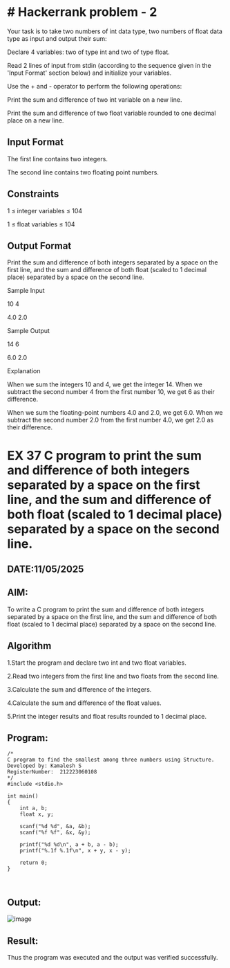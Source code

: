 # # Hackerrank problem - 2

Your task is to take two numbers of int data type, two numbers of float data type as input and output their sum:

Declare 4 variables: two of type int and two of type float.

Read 2 lines of input from stdin (according to the sequence given in the 'Input Format' section below) and initialize your variables.

Use the + and - operator to perform the following operations:

Print the sum and difference of two int variable on a new line.

Print the sum and difference of two float variable rounded to one decimal place on a new line.

## Input Format

The first line contains two integers.

The second line contains two floating point numbers.

## Constraints 

1 ≤ integer variables ≤ 104

1 ≤ float variables ≤ 104

## Output Format

Print the sum and difference of both integers separated by a space on the first line, and the sum and difference of both float (scaled to 1 decimal place) separated by a space on the second line.

Sample Input 

10 4

4.0 2.0

Sample Output 

14 6

6.0 2.0

Explanation

When we sum the integers 10 and 4, we get the integer 14. When we subtract the second number 4 from the first number 10, we get 6 as their difference.

When we sum the floating-point numbers 4.0 and 2.0, we get 6.0. When we subtract the second number 2.0 from the first number 4.0, we get 2.0 as their difference.



# EX 37 C program to print the sum and difference of both integers separated by a space on the first line, and the sum and difference of both float (scaled to 1 decimal place) separated by a space on the second line.
## DATE:11/05/2025
## AIM:
To write a C program to print the sum and difference of both integers separated by a space on the first line, and the sum and difference of both float (scaled to 1 decimal place) separated by a space on the second line.

## Algorithm
1.Start the program and declare two int and two float variables.

2.Read two integers from the first line and two floats from the second line.

3.Calculate the sum and difference of the integers.

4.Calculate the sum and difference of the float values.

5.Print the integer results and float results rounded to 1 decimal place.

## Program:
```
/*
C program to find the smallest among three numbers using Structure.
Developed by: Kamalesh S
RegisterNumber:  212223060108
*/
#include <stdio.h>

int main()
{
    int a, b;
    float x, y;

    scanf("%d %d", &a, &b);
    scanf("%f %f", &x, &y);

    printf("%d %d\n", a + b, a - b);
    printf("%.1f %.1f\n", x + y, x - y);

    return 0;
}



```

## Output:

![image](https://github.com/user-attachments/assets/4b828d4d-1dd1-4721-8793-f5c61da1d5b2)


## Result:
Thus the program was executed and the output was verified successfully.
